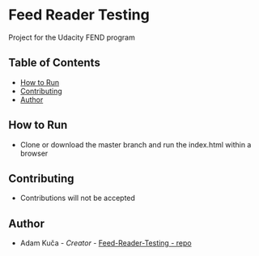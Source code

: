# Feed Reader Testing

Project for the Udacity FEND program

## Table of Contents
* [How to Run](#how-to-run)
* [Contributing](#contributing)
* [Author](#author)

## How to Run
* Clone or download the master branch and run the index.html within a browser

## Contributing
* Contributions will not be accepted

## Author
* Adam Kuča - *Creator* - [Feed-Reader-Testing - repo](https://github.com/adkuca/Feed-Reader-Testing)